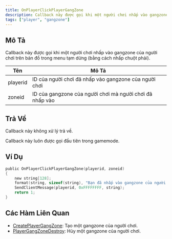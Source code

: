 ```yaml
---
title: OnPlayerClickPlayerGangZone
description: Callback này được gọi khi một người chơi nhấp vào gangzone của người chơi trên bản đồ trong menu tạm dừng (bằng cách nhấp chuột phải).
tags: ["player", "gangzone"]
---
```


<VersionWarn version='omp v1.1.0.2612' />

## Mô Tả

Callback này được gọi khi một người chơi nhấp vào gangzone của người chơi trên bản đồ trong menu tạm dừng (bằng cách nhấp chuột phải).

| Tên       | Mô Tả                                                                                   |
|-----------|-----------------------------------------------------------------------------------------|
| playerid  | ID của người chơi đã nhấp vào gangzone của người chơi                                   |
| zoneid    | ID của gangzone của người chơi mà người chơi đã nhấp vào                                 |

## Trả Về

Callback này không xử lý trả về.

Callback này luôn được gọi đầu tiên trong gamemode.

## Ví Dụ

```c
public OnPlayerClickPlayerGangZone(playerid, zoneid)
{
    new string[128];
    format(string, sizeof(string), "Bạn đã nhấp vào gangzone của người chơi %i", zoneid);
    SendClientMessage(playerid, 0xFFFFFFFF, string);
    return 1;
}
```

## Các Hàm Liên Quan

- [CreatePlayerGangZone](../functions/CreatePlayerGangZone): Tạo một gangzone của người chơi.
- [PlayerGangZoneDestroy](../functions/PlayerGangZoneDestroy): Hủy một gangzone của người chơi.